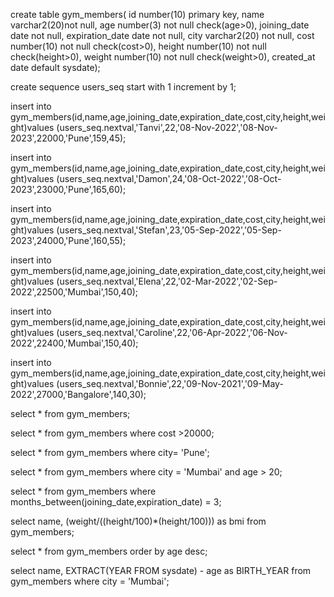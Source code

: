 create table gym_members(
	      id number(10) primary key,
        name varchar2(20)not null,
        age number(3) not null check(age>0),
        joining_date date not null,
        expiration_date date not null,
	      city varchar2(20) not null,
        cost number(10) not null check(cost>0),
        height number(10) not null check(height>0),
        weight number(10) not null check(weight>0),
        created_at date default sysdate);

create sequence users_seq
	start with 1
	increment by 1;


insert into gym_members(id,name,age,joining_date,expiration_date,cost,city,height,weight)values
(users_seq.nextval,'Tanvi',22,'08-Nov-2022','08-Nov-2023',22000,'Pune',159,45);

insert into gym_members(id,name,age,joining_date,expiration_date,cost,city,height,weight)values
(users_seq.nextval,'Damon',24,'08-Oct-2022','08-Oct-2023',23000,'Pune',165,60);

insert into gym_members(id,name,age,joining_date,expiration_date,cost,city,height,weight)values
(users_seq.nextval,'Stefan',23,'05-Sep-2022','05-Sep-2023',24000,'Pune',160,55);

insert into gym_members(id,name,age,joining_date,expiration_date,cost,city,height,weight)values
(users_seq.nextval,'Elena',22,'02-Mar-2022','02-Sep-2022',22500,'Mumbai',150,40);

insert into gym_members(id,name,age,joining_date,expiration_date,cost,city,height,weight)values
(users_seq.nextval,'Caroline',22,'06-Apr-2022','06-Nov-2022',22400,'Mumbai',150,40);

insert into gym_members(id,name,age,joining_date,expiration_date,cost,city,height,weight)values
(users_seq.nextval,'Bonnie',22,'09-Nov-2021','09-May-2022',27000,'Bangalore',140,30);

select * from gym_members;

select * from gym_members where cost >20000;
 
select * from gym_members where city= 'Pune';

select * from gym_members where city = 'Mumbai' and age > 20;

select * from gym_members where months_between(joining_date,expiration_date) = 3;

select name, (weight/((height/100)*(height/100))) as bmi from gym_members;

select * from gym_members order by age desc;

select name, EXTRACT(YEAR FROM sysdate) - age as BIRTH_YEAR from gym_members where city = 'Mumbai';

